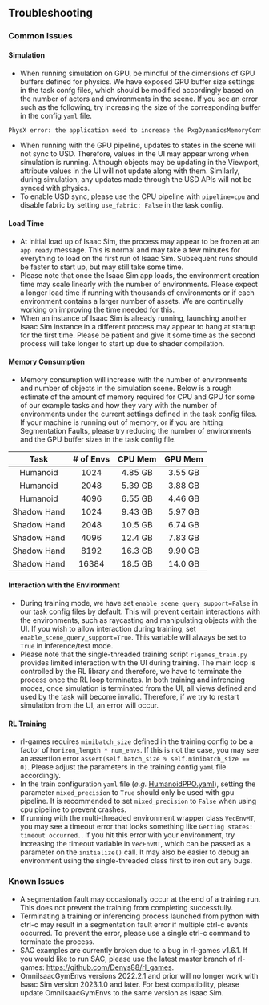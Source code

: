 ## Troubleshooting

### Common Issues

#### Simulation
* When running simulation on GPU, be mindful of the dimensions of GPU buffers defined for physics. We have exposed GPU buffer size settings in the task confg files, which should be modified accordingly based on the number of actors and environments in the scene. If you see an error such as the following, try increasing the size of the corresponding buffer in the config `yaml` file.

```bash
PhysX error: the application need to increase the PxgDynamicsMemoryConfig::foundLostPairsCapacity parameter to 3072, otherwise the simulation will miss interactions
```

* When running with the GPU pipeline, updates to states in the scene will not sync to USD. Therefore, values in the UI may appear wrong when simulation is running. Although objects may be updating in the Viewport, attribute values in the UI will not update along with them. Similarly, during simulation, any updates made through the USD APIs will not be synced with physics.
* To enable USD sync, please use the CPU pipeline with `pipeline=cpu` and disable fabric by setting `use_fabric: False` in the task config.


#### Load Time
* At initial load up of Isaac Sim, the process may appear to be frozen at an `app ready` message. This is normal and may take a few minutes for everything to load on the first run of Isaac Sim. Subsequent runs should be faster to start up, but may still take some time.
* Please note that once the Isaac Sim app loads, the environment creation time may scale linearly with the number of environments. Please expect a longer load time if running with thousands of environments or if each environment contains a larger number of assets. We are continually working on improving the time needed for this.
* When an instance of Isaac Sim is already running, launching another Isaac Sim instance in a different process may appear to hang at startup for the first time. Please be patient and give it some time as the second process will take longer to start up due to shader compilation.


#### Memory Consumption
* Memory consumption will increase with the number of environments and number of objects in the simulation scene. Below is a rough estimate of the amount of memory required for CPU and GPU for some of our example tasks and how they vary with the number of environments under the current settings defined in the task config files. If your machine is running out of memory, or if you are hitting Segmentation Faults, please try reducing the number of environments and the GPU buffer sizes in the task config file.

|     Task    | # of Envs | CPU Mem | GPU Mem |
|:-----------:|:---------:|:-------:|:-------:|
|   Humanoid  |   1024    | 4.85 GB | 3.55 GB |
|   Humanoid  |   2048    | 5.39 GB | 3.88 GB |
|   Humanoid  |   4096    | 6.55 GB | 4.46 GB |
| Shadow Hand |   1024    | 9.43 GB | 5.97 GB |
| Shadow Hand |   2048    | 10.5 GB | 6.74 GB |
| Shadow Hand |   4096    | 12.4 GB | 7.83 GB |
| Shadow Hand |   8192    | 16.3 GB | 9.90 GB |
| Shadow Hand |   16384   | 18.5 GB | 14.0 GB |


#### Interaction with the Environment
* During training mode, we have set `enable_scene_query_support=False` in our task config files by default. This will prevent certain interactions with the environments, such as raycasting and manipulating objects with the UI. If you wish to allow interaction during training, set `enable_scene_query_support=True`. This variable will always be set to `True` in inference/test mode.
* Please note that the single-threaded training script `rlgames_train.py` provides limited interaction with the UI during training. The main loop is controlled by the RL library and therefore, we have to terminate the process once the RL loop terminates. In both training and infrencing modes, once simulation is terminated from the UI, all views defined and used by the task will become invalid. Therefore, if we try to restart simulation from the UI, an error will occur.


#### RL Training
* rl-games requires `minibatch_size` defined in the training config to be a factor of `horizon_length * num_envs`. If this is not the case, you may see an assertion error `assert(self.batch_size % self.minibatch_size == 0)`. Please adjust the parameters in the training config `yaml` file accordingly.
* In the train configuration `yaml` file (*e.g.* [HumanoidPPO.yaml](../omniisaacgymenvs/cfg/train/HumanoidPPO.yaml)), setting the parameter `mixed_precision` to
`True` should only be used with gpu pipeline. It is recommended to set `mixed_precision` to `False` when using cpu pipeline to prevent crashes.
* If running with the multi-threaded environment wrapper class `VecEnvMT`, you may see a timeout error that looks something like `Getting states: timeout occurred.`. If you hit this error with your environment, try increasing the timeout variable in `VecEnvMT`, which can be passed as a parameter on the `initialize()` call. It may also be easier to debug an environment using the single-threaded class first to iron out any bugs.


### Known Issues
* A segmentation fault may occasionally occur at the end of a training run. This does not prevent the training from completing successfully.
* Terminating a training or inferencing process launched from python with ctrl-c may result in a segmentation fault error if multiple ctrl-c events occurred. To prevent the error, please use a single ctrl-c command to terminate the process.
* SAC examples are currently broken due to a bug in rl-games v1.6.1. If you would like to run SAC, please use the latest master branch of rl-games: https://github.com/Denys88/rl_games.
* OmniIsaacGymEnvs versions 2022.2.1 and prior will no longer work with Isaac Sim version 2023.1.0 and later. For best compatibility, please update OmniIsaacGymEnvs to the same version as Isaac Sim.
